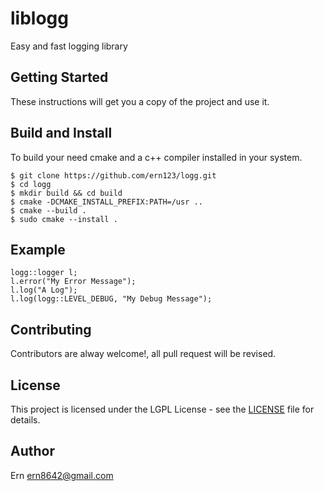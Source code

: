 # liblogg
Easy and fast logging library

## Getting Started
These instructions will get you a copy of the project and use it.

##  Build and Install
To build your need cmake and a c++ compiler installed in your system.
```
$ git clone https://github.com/ern123/logg.git
$ cd logg
$ mkdir build && cd build
$ cmake -DCMAKE_INSTALL_PREFIX:PATH=/usr ..
$ cmake --build .
$ sudo cmake --install .
```

## Example
```
logg::logger l;
l.error("My Error Message");
l.log("A Log");
l.log(logg::LEVEL_DEBUG, "My Debug Message");
```
## Contributing
Contributors are alway welcome!, all pull request will be revised.

## License
This project is licensed under the LGPL License - see the [LICENSE](LICENSE) file for details.

## Author
Ern <ern8642@gmail.com>
